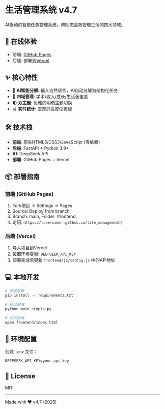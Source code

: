# 生活管理系统 v4.7

AI驱动的智能任务管理系统，帮助您高效管理生活的四大领域。

## 🚀 在线体验
- 前端: [GitHub Pages](https://yourusername.github.io/life_management/)
- 后端: 部署到[Vercel](https://vercel.com)

## ✨ 核心特性
- 🤖 **AI智能分解**: 输入自然语言，AI自动分解为结构化任务
- 🎯 **四域管理**: 学术/收入/成长/生活全覆盖
- 🌓 **双主题**: 优雅的明暗主题切换
- 📊 **实时统计**: 直观的进度仪表板

## 🛠️ 技术栈
- **前端**: 原生HTML5/CSS3/JavaScript (零依赖)
- **后端**: FastAPI + Python 3.9+
- **AI**: DeepSeek API
- **部署**: GitHub Pages + Vercel

## 📦 部署指南

### 前端 (GitHub Pages)
1. Fork项目 → Settings → Pages
2. Source: Deploy from branch
3. Branch: main, Folder: /frontend
4. 访问: `https://[username].github.io/life_management/`

### 后端 (Vercel)
1. 导入项目到Vercel
2. 设置环境变量: `DEEPSEEK_API_KEY`
3. 部署完成后更新 `frontend/js/config.js` 中的API地址

## 💻 本地开发
```bash
# 安装依赖
pip install -r requirements.txt

# 启动后端
python main_simple.py

# 访问前端
open frontend/index.html
```

## 🔑 环境配置
创建 `.env` 文件：
```
DEEPSEEK_API_KEY=your_api_key
```

## 📝 License
MIT

---
Made with ❤️ v4.7 (2025)